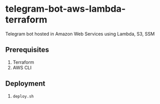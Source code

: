 # telegram-bot-aws-lambda-terraform
Telegram bot hosted in Amazon Web Services using Lambda, S3, SSM

## Prerequisites

1. Terraform
2. AWS CLI

## Deployment

1. `deploy.sh`